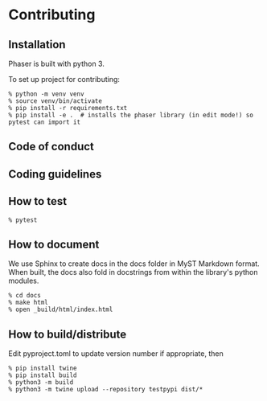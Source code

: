 # Contributing

## Installation

Phaser is built with python 3.

To set up project for contributing:

```
% python -m venv venv
% source venv/bin/activate
% pip install -r requirements.txt
% pip install -e .  # installs the phaser library (in edit mode!) so pytest can import it
```

## Code of conduct

## Coding guidelines

## How to test

```
% pytest
```

## How to document

We use Sphinx to create docs in the docs folder in MyST Markdown format.  When built, the docs also fold in 
docstrings from within the library's python modules.

```
% cd docs
% make html
% open _build/html/index.html

```

## How to build/distribute

Edit pyproject.toml to update version number if appropriate, then 

```
% pip install twine
% pip install build
% python3 -m build
% python3 -m twine upload --repository testpypi dist/*
```